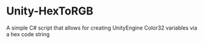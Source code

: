 # Unity-HexToRGB
A simple C# script that allows for creating UnityEngine Color32 variables via a hex code string
